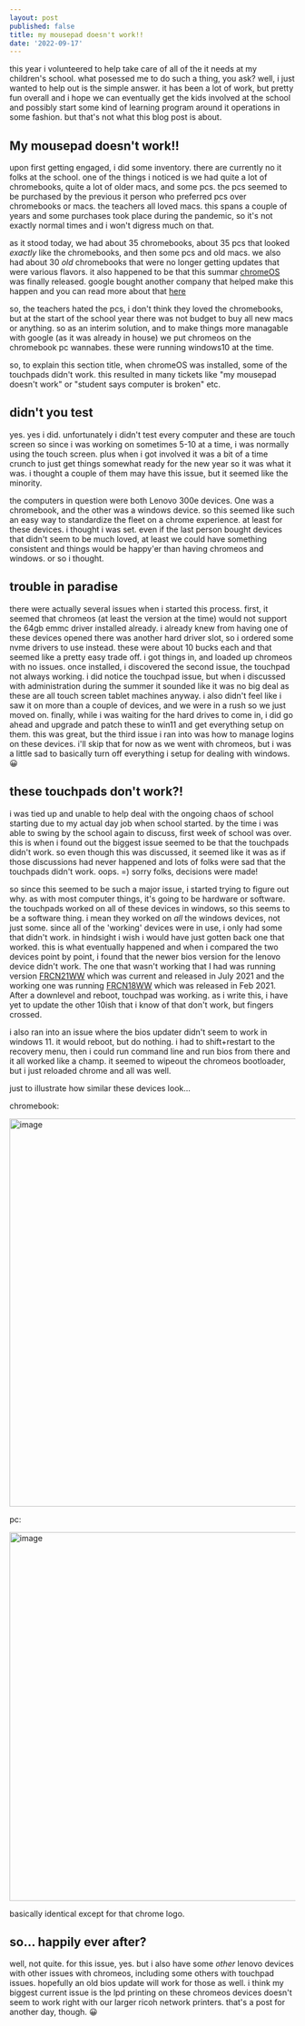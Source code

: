 ```yaml
---
layout: post
published: false
title: my mousepad doesn't work!!
date: '2022-09-17'
---
```


this year i volunteered to help take care of all of the it needs at my children's school. what posessed me to do such a thing, you ask? well, i just wanted to help out is the simple answer. it has been a lot of work, but pretty fun overall and i hope we can eventually get the kids involved at the school and possibly start some kind of learning program around it operations in some fashion. but that's not what this blog post is about.

## My mousepad doesn't work!!

upon first getting engaged, i did some inventory. there are currently no it folks at the school. one of the things i noticed is we had quite a lot of chromebooks, quite a lot of older macs, and some pcs. the pcs seemed to be purchased by the previous it person who preferred pcs over chromebooks or macs. the teachers all loved macs. this spans a couple of years and some purchases took place during the pandemic, so it's not exactly normal times and i won't digress much on that.

as it stood today, we had about 35 chromebooks, about 35 pcs that looked *exactly* like the chromebooks, and then some pcs and old macs. we also had about 30 *old* chromebooks that were no longer getting updates that were various flavors. it also happened to be that this summar [chromeOS](https://chromeenterprise.google/os/) was finally released. google bought another company that helped make this happen and you can read more about that [here](https://arstechnica.com/gadgets/2020/12/google-acquired-neverware-makers-of-cloudready-chromeos-variant/)

so, the teachers hated the pcs, i don't think they loved the chromebooks, but at the start of the school year there was not budget to buy all new macs or anything. so as an interim solution, and to make things more managable with google (as it was already in house) we put chromeos on the chromebook pc wannabes. these were running windows10 at the time.

so, to explain this section title, when chromeOS was installed, some of the touchpads didn't work. this resulted in many tickets like "my mousepad doesn't work" or "student says computer is broken" etc.

## didn't you test

yes. yes i did. unfortunately i didn't test every computer and these are touch screen so since i was working on sometimes 5-10 at a time, i was normally using the touch screen. plus when i got involved it was a bit of a time crunch to just get things somewhat ready for the new year so it was what it was. i thought a couple of them may have this issue, but it seemed like the minority.

the computers in question were both Lenovo 300e devices. One was a chromebook, and the other was a windows device. so this seemed like such an easy way to standardize the fleet on a chrome experience. at least for these devices. i thought i was set. even if the last person bought devices that didn't seem to be much loved, at least we could have something consistent and things would be happy'er than having chromeos and windows. or so i thought.

## trouble in paradise

there were actually several issues when i started this process. first, it seemed that chromeos (at least the version at the time) would not support the 64gb emmc driver installed already. i already knew from having one of these devices opened there was another hard driver slot, so i ordered some nvme drivers to use instead. these were about 10 bucks each and that seemed like a pretty easy trade off. i got things in, and loaded up chromeos with no issues. once installed, i discovered the second issue, the touchpad not always working. i did notice the touchpad issue, but when i discussed with administration during the summer it sounded like it was no big deal as these are all touch screen tablet machines anyway. i also didn't feel like i saw it on more than a couple of devices, and we were in a rush so we just moved on. finally, while i was waiting for the hard drives to come in, i did go ahead and upgrade and patch these to win11 and get everything setup on them. this was great, but the third issue i ran into was how to manage logins on these devices. i'll skip that for now as we went with chromeos, but i was a little sad to basically turn off everything i setup for dealing with windows. 😀

## these touchpads don't work?!

i was tied up and unable to help deal with the ongoing chaos of school starting due to my actual day job when school started. by the time i was able to swing by the school again to discuss, first week of school was over. this is when i found out the biggest issue seemed to be that the touchpads didn't work. so even though this was discussed, it seemed like it was as if those discussions had never happened and lots of folks were sad that the touchpads didn't work. oops. =) sorry folks, decisions were made! 

so since this seemed to be such a major issue, i started trying to figure out why. as with most computer things, it's going to be hardware or software. the touchpads worked on all of these devices in windows, so this seems to be a software thing. i mean they worked on *all* the windows devices, not just some. since all of the 'working' devices were in use, i only had some that didn't work. in hindsight i wish i would have just gotten back one that worked. this is what eventually happened and when i compared the two devices point by point, i found that the newer bios version for the lenovo device didn't work. The one that wasn't working that I had was running version [FRCN21WW](https://download.lenovo.com/consumer/mobiles/FRCN21WW.txt) which was current and released in July 2021 and the working one was running [FRCN18WW](https://download.lenovo.com/consumer/mobiles/frcn18ww.txt) which was released in Feb 2021. After a downlevel and reboot, touchpad was working. as i write this, i have yet to update the other 10ish that i know of that don't work, but fingers crossed.

i also ran into an issue where the bios updater didn't seem to work in windows 11. it would reboot, but do nothing. i had to shift+restart to the recovery menu, then i could run command line and run bios from there and it all worked like a champ. it seemed to wipeout the chromeos bootloader, but i just reloaded chrome and all was well.

just to illustrate how similar these devices look...

chromebook:

<img width="684" alt="image" src="https://user-images.githubusercontent.com/7390156/190876217-50b3b6d6-4d75-44bc-9853-8db8a566848e.png">

pc:

<img width="650" alt="image" src="https://user-images.githubusercontent.com/7390156/190876247-03b62680-7a56-431e-a0de-c1c5fe45e8e6.png">

basically identical except for that chrome logo.

## so... happily ever after?

well, not quite. for this issue, yes. but i also have some *other* lenovo devices with other issues with chromeos, including some others with touchpad issues. hopefully an old bios update will work for those as well. i think my biggest current issue is the lpd printing on these chromeos devices doesn't seem to work right with our larger ricoh network printers. that's a post for another day, though. 😀
